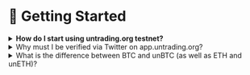 # 🚀 Getting Started

<details>

<summary><strong>How do I start using untrading.org testnet?</strong></summary>

* Install a Web3-compatible browser extension (e.g., MetaMask) and connect it to the untrading.org testnet.
* Acquire test ETH and other tokens from testnet faucets.
* Follow the guide on the untrading.org documentation to wrap your test tokens into unBTC and unETH.

</details>

<details>

<summary>Why must I be verified via Twitter on app.untrading.org?</summary>

By requiring users to verify their identity and link their accounts to a Twitter account, the protocol can ensure that it is doing its best to prevent wash trading. It may also help to protect users by ensuring that only legitimate accounts can access the service.

Wash trading is a type of market manipulation in which a trader buys and sells a security for the purpose of creating the appearance of activity in the market. This can be done by a single trader or by a group of traders working together. The goal of wash trading is often to manipulate the price of a security or to create the impression of a particular trend in the market, such as an upward trend. By squatting ownership rights, wash traders can gain unfair financial rewards under [EIP-5173](https://eips.ethereum.org/EIPS/eip-5173), which harms the entire Flow ecosystem.

There are several ways to prevent wash trading:

1. Implementing strict trade monitoring: By monitoring trades and identifying patterns that may indicate wash trading, untrading.org can prevent this type of market manipulation.
2. Establishing rules and regulations: untrading.org establishes rules and regulations that prohibit wash trading and establish penalties for users who engage in this type of activity. Please see our [Community Guidelines](../community-guidelines.md) for and [Terms of Service](../terms-of-service.md) for more information.&#x20;
3. Utilizing surveillance technology: Advanced surveillance technology can help exchanges identify and prevent wash trading by analyzing trade data and detecting unusual patterns or anomalies.
4. Enforcing strict penalties: By imposing strict penalties on users who engage in wash trading, untrading.org can discourage this type of behavior and create a more fair and transparent market.
5. Publish transparent reporting: untrading.org will publish regular transaction activity findings and provide transparent reporting in order to prevent wash trading.

Later, additional verification methods and OAuth sign-ins will be added.

</details>

<details>

<summary>What is the difference between BTC and unBTC (as well as ETH and unETH)?</summary>

unBTC and unETH are wrapped versions of Bitcoin (WBTC) and Ethereum (WETH) designed specifically for use on untrading.org. They enable participation in the platform's Decentralized Strategies as a Platform (dSaaP) features.

</details>
